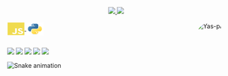 <div align="center">
  <a href="https://github.com/httpsyas">
  <img width="48%" src="https://github-readme-stats.vercel.app/api?username=httpsyas&show_icons=true&theme=dracula&include_all_commits=true&count_private=true" />
  <img width="48%" src="https://github-readme-stats.vercel.app/api/top-langs/?username=httpsyas&layout=compact&langs_count=7&theme=dracula"/>
</div>
<div style="display: inline_block"><br>
  <img align="center" alt="Yas-Js" height="30" width="40" src="https://raw.githubusercontent.com/devicons/devicon/master/icons/javascript/javascript-plain.svg">
  <img align="center" alt="Yas-Python" height="30" width="40" src="https://raw.githubusercontent.com/devicons/devicon/master/icons/python/python-original.svg">
  <img align="right" alt="Yas-pic" height="150" style="border-radius:50px;" src="https://discord.com/channels/@me/907862201761693727/976985647631982602">
</div>
  
  ##
 
<div> 
  <a href="https://instagram.com/__https.yas" target="_blank"><img src="https://img.shields.io/badge/-Instagram-%23E4405F?style=for-the-badge&logo=instagram&logoColor=white" target="_blank"></a>
 <a href="https://discord.gg/wagxzStdcR" target="_blank"><img src="https://img.shields.io/badge/Discord-7289DA?style=for-the-badge&logo=discord&logoColor=white" target="_blank"></a> 
  <a href = "mailto:yasmim.kalfeltz@gmail.com"><img src="https://img.shields.io/badge/-Gmail-%23333?style=for-the-badge&logo=gmail&logoColor=white" target="_blank"></a>
  <a href="https://www.linkedin.com/in/yasmimkalfeltz/" target="_blank"><img src="https://img.shields.io/badge/-LinkedIn-%230077B5?style=for-the-badge&logo=linkedin&logoColor=white" target="_blank"></a> 
  <a href="https://open.spotify.com/user/de2c82g5vte15cmeqvavmrjj4?si=972357e7e30e44f8" target="_blank"><img src="https://img.shields.io/badge/Spotify-1ED760?&style=for-the-badge&logo=spotify&logoColor=white" target="_blank"></a> 
  
 ![Snake animation](https://github.com/httpsyas/httpsyas/blob/output/github-contribution-grid-snake.svg)
  
  </div>
